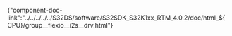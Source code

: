 {"component-doc-link":"../../../../../S32DS/software/S32SDK_S32K1xx_RTM_4.0.2/doc/html_${CPU}/group__flexio__i2s__drv.html"}
